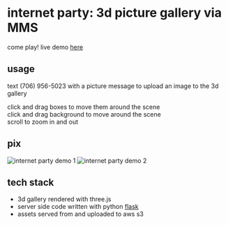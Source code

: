 # internet party: 3d picture gallery via MMS
come play! live demo [here](https://internet-party.herokuapp.com/)

## usage
text (706) 956-5023 with a picture message to upload an image to the 3d gallery

click and drag boxes to move them around the scene  
click and drag background to move around the scene  
scroll to zoom in and out

## pix
![internet party demo 1](http://i.imgur.com/tNJZWlK.png)
![internet party demo 2](http://i.imgur.com/NDoa6oj.png)

## tech stack
- 3d gallery rendered with three.js
- server side code written with python [flask](http://flask.pocoo.org/)
- assets served from and uploaded to aws s3
